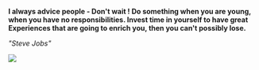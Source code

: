 **I always advice people - Don't wait ! Do something when you are young, when you have no responsibilities. Invest time in yourself to have great Experiences that are going to enrich you, then you can't possibly lose.**

*"Steve Jobs"*

![](https://api.nosense.lol/ghvc/?username=cdfrm)